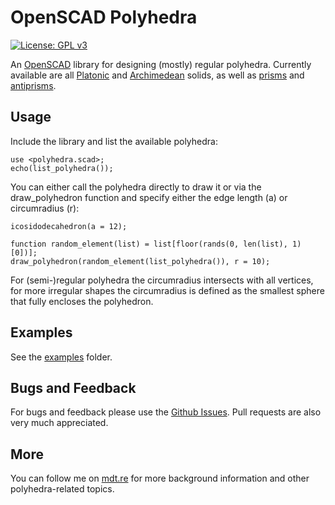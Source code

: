 # OpenSCAD Polyhedra

[![License: GPL v3](https://img.shields.io/badge/License-GPLv3-blue.svg)](https://www.gnu.org/licenses/gpl-3.0)

An [OpenSCAD](https://www.openscad.org/) library for designing (mostly) regular polyhedra. Currently available are all [Platonic](https://en.wikipedia.org/wiki/Platonic_solid) and [Archimedean](https://en.wikipedia.org/wiki/Archimedean_solid) solids, as well as [prisms](https://en.wikipedia.org/wiki/Prism_(geometry)) and [antiprisms](https://en.wikipedia.org/wiki/Antiprism).


## Usage

Include the library and list the available polyhedra:

	use <polyhedra.scad>;
	echo(list_polyhedra());

You can either call the polyhedra directly to draw it or via the draw_polyhedron function and specify either the edge length (a) or circumradius (r):

	icosidodecahedron(a = 12);

	function random_element(list) = list[floor(rands(0, len(list), 1)[0])];
	draw_polyhedron(random_element(list_polyhedra()), r = 10);

For (semi-)regular polyhedra the circumradius intersects with all vertices, for more irregular shapes the circumradius is defined as the smallest sphere that fully encloses the polyhedron.


## Examples

See the [examples](examples) folder.


## Bugs and Feedback

For bugs and feedback please use the [Github Issues](https://github.com/mdt-re/openscad-polyhedra/issues). Pull requests are also very much appreciated.


## More
You can follow me on [mdt.re](http://mdt.re/blog) for more background information and other polyhedra-related topics.
